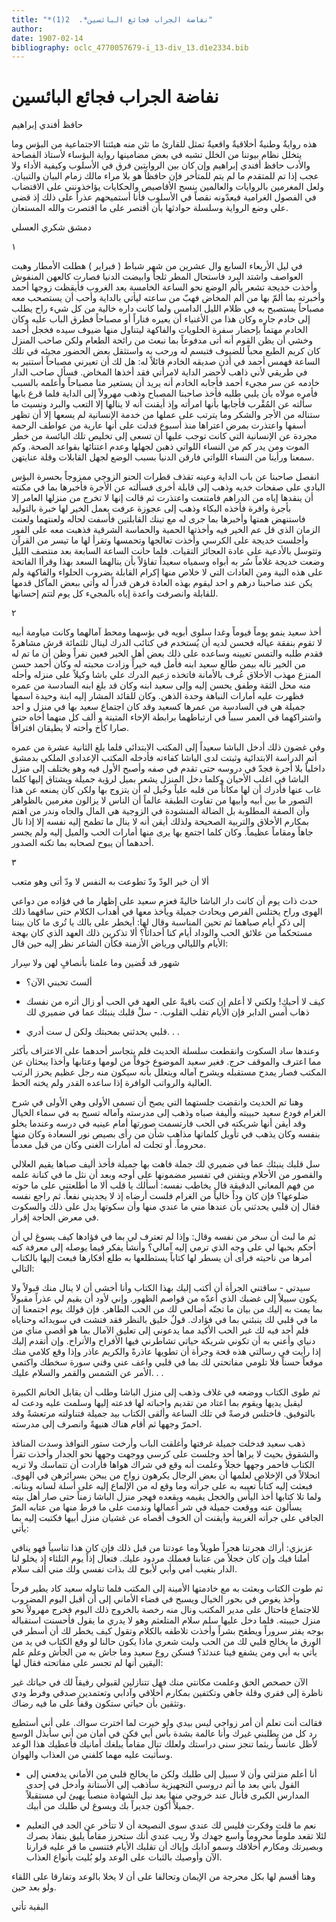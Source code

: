 ```yaml
---
title: "*نفاضة الجراب فجائع البائسين*.  2(1)"
author: 
date: 1907-02-14
bibliography: oclc_4770057679-i_13-div_13.d1e2334.bib
---
```




#  نفاضة الجراب   فجائع البائسين 


 حافظ  أفندي  إبراهيم 

 هذه روايةٌ وطنيةٌ أخلاقيةٌ واقعيةٌ تمثل للقارئ ما تئن منه هيئتنا الاجتماعية من البؤس وما يتخلل نظام بيوتنا من الخلل تشبه في بعض مضامينها رواية البؤساء لأستاذ الفصاحة والأدب  حافظ  أفندي  إبراهيم  وإن كان بين الروايتين فرق في الأسلوب وكيفية الأداء ولا عجب إذا تم للمتقدم ما لم يتم للمتأخر فإن حافظاً هو بلا مراء مالك زمام البيان والتبيان. ولعل المغرمين بالروايات والعالمين بنسج الأقاصيص والحكايات يؤاخذونني على الاقتضاب في الفصول الغرامية فيعدّونه نقصاً في الأسلوب فأنا أستميحهم عذراً على ذلك إذ قضى علي وضع الرواية وسلسلة حوادثها بأن أقتصر على ما اقتصرت والله المستعان. 

 دمشق  شكري  العسلي 

 ١ 

 في ليل الأربعاء السابع وال  عشرين  من شهر شباط ( فبراير ) هطلت الأمطار وهبت العواصف واشتد البرد فاستحال المطر ثلجاً وابيضت الدنيا فصارت كالعهن المنفوش وأخذت خديجة تشعر بألم الوضع نحو الساعة الخامسة بعد الغروب فأيقظت زوجها أحمد وأخبرته بما ألمّ بها من ألم المخاض فهبّ من ساعته ليأتي بالداية وأحب أن يستصحب معه مصباحاً يستصبح به في ظلام الليل الدامس ولما كانت داره خالية من كل شيء راح يطلب إلى خادم جاره وكان هذا من الأغنياء أن يعيره فناراً أو مصباحاً فطرق الباب عليه وكان الخادم مهتماً بإحضار سفرة الحلويات والفاكهة ليتناول   منها ضيوف سيده فخجل أحمد وخشي أن يظن القوم أنه أتى مدفوعاً بما نبعث من رائحة الطعام ولكن صاحب المنزل كان كريم الطبع محباً للضيوف فتبسم له ورحب به واستثقل بعض الحضور مجيئه في تلك الساعة فهمس أحمد في أذن صديقه الخادم قائلاً له: هل لك أن تعيرني مصباحاً أستنير به في طريقي لأني ذاهب لأحضر الداية لامرأتي فقد أخذها المخاض. فسأل صاحب الدار خادمه عن سر مجيء أحمد فأجابه الخادم أنه يريد أن يستعير منا مصباحاً وأعلمه بالسبب فأمره مولاه بأن يلبي طلبه فأخذ صاحبنا المصباح وذهب مهرولاً إلى الداية فلما قرع بابها   سألته عن المُقْرب فأجابها بأنها امرأته وإذ أيقنت أنه لا ينالها إلا التعب والبرد ونسيت ما ستناله من الأجر والشكر وما يترتب على عملها من خدمة الإنسانية لم يسعها إلا أن تظهر أسفها واعتذرت بمرض اعتراها منذ أسبوع فدلت على أنها عارية من عواطف الرحمة مجردة عن الإنسانية التي كانت توجب عليها أن تسعى إلى تخليص تلك البائسة من خطر الموت ومن يدر كم من النساء اللواتي ذهبن لجهلها وعدم اعتنائها بقواعد الصحة. وكم سمعنا ورأينا من النساء اللواتي فارقن الدنيا بسبب الوضع لجهل القابلات وقلة عنايتهن. 

 انفصل صاحبنا عن باب الداية وعينه تقذف قطرات الحنو الزوجي ممزوجاً بحسرة البؤس البادي على صفحات خديه وذهب إلى قابلة أخرى فسألته عن الأجرة فأخبرها بما في مكنته أن ينقدها إياه من الدراهم فامتنعت واعتذرت ثم قالت إنها لا تخرج من منزلها العامر إلا بأجرة وافرة فأخذه البكاء وذهب إلى عجوزة عرفت بعمل الخير لها خبرة بالتوليد فاستنهض همتها وأخبرها بما جرى له مع تينك القابلتين فأسفت لحاله ولعنتهما ولعنت الزمان الذي قل عم الخير فيه وأخذتها الحمية والحماسة الشرقية فذهبت معه على الفور وأجلست خديجة على الكرسي وأخذت تعالجها وتحمسها وتقرأ لها ما تيسر من القرآن وتتوسل بالأدعية على عادة العجائز التقيات. فلما حانت الساعة السابعة بعد منتصف الليل وضعت خديجة غلاماً سُر به أبواه وسمياه سعيداً تفاؤلاً بأن ينالهما السعد بهذا وقرأا الفاتحة على هذه النية ومن العادات التي لا خلاص منها إكرام القابلة   بضروب الحلواء والفاكهة ولم يكن عند صاحبنا درهم و  احد  ليقوم بهذه العادة فرهن قدراً له وأتى ببعض المآكل قدمها للقابلة وانصرفت واعدة إياه بالمجيء كل يوم لتتم إحسانها. 

 ٢ 

 أخذ سعيد ينمو يوماً فيوماً وغدا سلوى أبويه في بؤسهما ومحط آمالهما وكانت مياومة أبيه لا تقوم بنفقة عياله فحسن لديه أن يُستخدم في كتائب الدرك لينال  ثلثمائة  قرش مشاهرةً فقدم طلبه والتمس تعيينه وساعده على ذلك بعض أهل الخير فعين نفراً وظن أن ما تم له من الخير ناله بيمن طالع سعيد ابنه فأمل فيه خيراً وزادت محبته له وكان أحمد حسن المنزع مهذب الأخلاق عُرف بالأمانة فاتخذه زعيم الدرك علي باشا وكيلاً على منزله وأحله منه محل الثقة وطفق يحسن إليه وإلى سعيد ابنه وكان قد بلغ ابنه السادسة من عمره فظهرت   عليه أمارات النباهة وحدة الذهن. وكان للقائد المشار إليه ابنة وحيدة اسمها جميلة هي في السادسة من عمرها كسعيد وقد كان اجتماع سعيد بها في منزل و  احد  واشتراكهما في العمر سبباً في ارتباطهما برابطة الإخاء المتينة و  ألف  كل منهما أخاه حتى صارا كأخ وأخته لا يطيقان افتراقاً. 

 وفي غضون ذلك أدخل الباشا سعيداً إلى المكتب الابتدائي فلما بلغ الثانية  عشرة  من عمره أتم الدراسة الابتدائية وثبتت لدى الباشا كفاءته فأدخله المكتب الإعدادي الملكي بدمشق داخلياً بلا أجرة فجدّ في دروسه حتى تقدم في صفه وأصبح الأول فيه وهو يختلف إلى منزل الباشا في اغلب الأحيان وكلما دخل المنزل يشعر بميل لرؤية جميلة ويشتاق إليها كلما غاب عنها فأدرك أن لها مكاناً من قلبه علياً وخُيل له أن يتزوج بها ولكن كان يمنعه عن هذا التصور ما بين أبيه وأبيها من تفاوت الطبقة عالماً أن الناس لا يزالون مغرمين بالظواهر وأن الصفة المطلوبة بل الضالة المنشودة في الزوجية هي المال والجاه وندر من اهتم بمكارم الأخلاق والتربية الصحيحة ولذلك أيقن أنه لا ينال ما تطمح إليه نفسه إلا إذا نال جاهاً ومقاماً عظيماً. وكان كلما اجتمع بها يرى منها   أمارات الحب والميل إليه ولم يجسر أحدهما أن يبوح لصحابه بما تكنه الصدور. 

 ٣ 

 ألا أن خير الودّ ودّ تطوعت   به النفس لا ودّ أتى وهو متعب  

 حدث ذات يوم أن كانت دار الباشا خاليةً فعزم سعيد على إظهار ما في فؤاده من دواعي الهوى وراح يختلس الفرص ويحادث جميلة ويأخذ معها في أهداب الكلام حتى ساقهما ذلك إلى ذكر أيام صباهما ثم تحين المناسبة وقال لها: أيخطر على بالك يا تُرى ما كان بيننا مستحكماً من علائق الحب والوداد أيام كنا أحداثاً؟ ألا تذكرين ذلك العهد الذي كان بهجة الأيام والليالي ورياض الأزمنة فكأن الشاعر نظر إليه حين قال: 

 شهور قد قُضين وما علمنا   بأنصافٍ لهن ولا سِرار  

 - ألستَ تحبني الآن؟ 

 - كيف لا أحبكِ! ولكني لا أعلم إن كنت باقيةً على العهد في الحب أو زال أثره من نفسك ذهاب أمس الدابر فإن الأيام تقلب القلوب.   - سلْ قلبك ينبئك عما في ضميري لك 

 - قلبي يحدثني بمحبتك ولكن ل  ست  أدري. . . 

 وعندها ساد السكوت وانقطعت سلسلة الحديث فلم يتجاسر أحدهما على الاعتراف بأكثر مما اعترف والموقف حرج. فغير سعيد الموضوع خوفاً من لومها وعتابها وأخذا يبحثان عن المكتب فصار يمدح مستقبله ويشرح آماله ويتعلل بأنه سيكون منه رجل عظيم يحرز الرتب العالية والرواتب الوافرة إذا ساعده القدر ولم يخنه الحظ. 

 وهنا تم الحديث وانقضت جلستهما التي يصح أن تسمى الأولى وهي الأولى   في شرح الغرام فودع سعيد حبيبته وأليفة صباه وذهب إلى مدرسته وآماله تسبح به في سماء الخيال وقد أيقن أنها شريكته في الحب فارتسمت صورتها أمام عينيه في درسه وعندما يخلو بنفسه وكان يذهب في تأويل كلماتها مذاهب شأن من رأى بصيص نور السعادة وكان منها محروماً. أو تجلت له أمارات الغنى وكان من قبل معدماً. 

 سل قلبك ينبئك عما في ضميري لك جملة فاهت بها جميلة فأخذ أليف صباها يقيم العلالي والقصور من الأحلام ويتفنن في تفسير مضمونها على أوجه وبعد أن نثل ما في كنانة علمه من فهم المعاني الدقيقة قال يخاطب نفسه: أسألك يا قلب ألا ما أطلعتني على ما حوته ضلوعها؟ فإن كان وداً خالياً من الغرام فلست أرضاه إذ لا يجديني نفعاً. ثم راجع نفسه فقال إن قلبي يحدثني بأن عندها مني ما عندي منها وأن سكوتها يدل على ذلك والسكوت في معرض الحاجة إقرار. 

 ثم ما لبث أن سخر من نفسه وقال: وإذا لم تعترف لي بما في فؤادها كيف يسوغ لي أن أحكم بحبها لي على وجه الذي ترمي إليه آمالي؟ وأنشأ يفكر فيما يوصله إلى معرفة كنه أمرها من ناحيته فرأى أن يسطر لها كتاباً يستطلعها به طلع أفكارها فبعث إليها بالكتاب التالي: 

 سيدتي - ساقتني الجرأة أن أكتب إليك بهذا الكتاب وأنا أخشى أن لا ينال منك قبولاً ولا يكون سبيلاً إلى غضبك الذي أعدّه من قواصم الظهور. وإني لأود أن يقيم لي عذراً مقبولاً بما يمت به إليك من بيان ما تجنّه أضالعي لك من الحب الطاهر. فإن قولك يوم اجتمعنا إن ما في قلبي لك ينبئني بما في فؤادك. قولٌ خليق بالنظر فقد فتشت في سويدائه وحناياه فلم   أجد فيه لك غير الحب الأكيد مما يدعوني إلى تعليق الآمال بما هو أقصى مناي من دنياي وأعني به أن تكوني شريكة حياتي تشاطرني فيها الأفراح والأتراح. وإن أتقدم إليك إذا رأيت   في رسالتي هذه قحة وجرأة أن تطويها عاذرةً والكريم عاذر وإذا وقع كلامي منك موقعاً حسناً فلا تلومي مفاتحتي لك بما في قلبي واعف عني وقني سورة سخطك واكتمي الأمر عن الشمس والقمر والسلام عليك. . . 

 ثم طوى الكتاب ووضعه في غلاف وذهب إلى منزل الباشا وطلب أن يقابل الخانم الكبيرة ليقبل يديها ويقوم بما اعتاد من تقديم واجباته لها فدعته إليها وسلمت عليه ودعت له بالتوفيق. فاختلس فرصةً في تلك الساعة وألقى الكتاب بيد جميلة فتناولته مرتعشةً وقد احمرّ وجهها ثم أقام هناك هنيهةً وانصرف إلى مدرسته. 

 ذهب سعيد فدخلت جميلة غرفتها وأغلقت الباب وأرخت ستور النوافذ وسدت المنافذ والشقوق بحيث لا يراها  أحد  وجلست على كرسي ووجهت وجهها نحو الجدار وأخذت تقرأ الكتاب فاحمر وجهها خجلاً وعلمت أنه وقع في شراك هواها فأرادت أن تتماسك ولا تريه انحلالاً في الإخلاص لعلمها أن بعض الرجال يكرهون زواج من يبحن بسرائرهن في الهوى. فبعثت إليه كتاباً تعيبه به على جرأته وما وقع له من الإلماع إليه على أسلة لسانه وبنانه. ولما تلا كتابها أخذ اليأس والخجل يقيمه ويقعده فهجر منزل الباشا زمناً حتى صار أهل بيته يسألون عنه ووقعت جميلة في شر أعمالها وندمت على ما فرط منها من عتابه المرّ الجافي على جرأته الغريبة وأيقنت أن الخوف أقصاه عن غشيان منزل أبيها فكتبت إليه بما يأتي: 

 عزيزي: أراك هجرتنا هجراً طويلاً وما عودتنا من قبل ذلك فإن كان هذا تناسياً فهو ينافي أملنا فيك وإن كان خجلاً من عتابنا فعملك مردود عليك. فتعال إذاً يوم الثلثاء إذ يخلو لنا الدار بتغيب أمي وأبي لأبوح لك بذات نفسي ولك مني  ألف  سلام. 

 ثم طوت الكتاب وبعثت به مع خادمتها الأمينة إلى المكتب فلما تناوله سعيد كاد يطير فرحاً وأخذ يغوص في بحور الخيال ويسبح في فضاء الأماني إلى أن أقبل اليوم المضروب للاجتماع فاحتال على مدير المكتب ونال منه رخصة بالخروج ذلك   اليوم فخرج مهرولاً نحو منزل حبيبته. فلما دخل عليها سلم سلام المتلعثم وهو لا يدري ما يقول فأحسنت   استقباله بوجه يفتر سروراً ويطفح بشراً وأخذت تلاطفه بالكلام وتقول كيف يخطر لك أن أسطر في الورق ما يخالج قلبي لك من الحب وليت شعري ماذا يكون حالنا لو وقع الكتاب في يد من يأتي به أبي ومن يشفع فينا عندئذ؟ فسكن روع سعيد وما جاش به من الجأش وعلم علم اليقين أنها لم تجسر على مفاتحته فقال لها: 

 الآن حصحص الحق وعلمت مكانتي منك فهل تتنازلين لقبولي رفيقاً لك في حياتك غير ناظرة إلى فقري وقلة جاهي وتكتفين بمكارم أخلاقي وآدابي وتعتمدين صدقي وفرط ودي وتثقين بأن حياتي ستكون وقفاً على ما فيه رضاك. 

 فقالت أنت تعلم أن أمر زواجي ليس بيدي ولو خيرت لما اخترت سواك. على أني أستطيع رد كل من يطلبني غيرك وأنا عالمة بشدة بأس أبي فكن في أمان من أني سأبذل الوسع لأظل عانساً ريثما تنجز سني دراستك ولعلك تنال مقاماً يبلغك أمانيك فأعطيك هذا الوعد وسأثبت عليه مهما كلفني من العذاب والهوان. 

 - أنا أعلم منزلتي وأن لا سبيل إلى طلبك ولكن ما يخالج قلبي من الأماني يدفعني إلى القول باني بعد ما أتم دروسي التجهيزية سأذهب إلى الأستانة وأدخل في  إحدى  المدارس الكبرى فأنال عند خروجي منها بعد نيل الشهادة منصباً يهيئ لي مستقبلاً جميلاً أكون جديراً بك ويسوغ لي طلبك من أبيك. 

 - نعم ما قلت وفكرت فليس لك عندي سوى النصيحة أن لا تتأخر عن الجد في التعليم لئلا تقعد ملوماً محروماً واسع جهدك ولا ريب عندي أنك ستحرز مقاماً يليق بنفاذ بصرك وبصيرتك ومكارم أخلاقك وسمو آدابك وإياك أن تقلبك الأيام فتنسى ما قر عليه قرارنا الآن وأوصيك بالثبات على الوعد ولو بُليت بأنواع العذاب. 

 وهنا أقسم لها بكل محرجة من الإيمان وتحالفا على أن لا يخلا بالوعد وتفارقا على اللقاء ولو بعد حين. 

 البقية تأتي 

